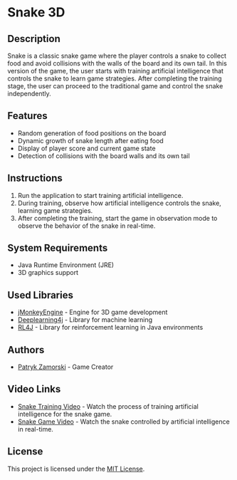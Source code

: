# Snake 3D

## Description

Snake is a classic snake game where the player controls a snake to collect food and avoid collisions with the walls of the board and its own tail. In this version of the game, the user starts with training artificial intelligence that controls the snake to learn game strategies. After completing the training stage, the user can proceed to the traditional game and control the snake independently.

## Features

- Random generation of food positions on the board
- Dynamic growth of snake length after eating food
- Display of player score and current game state
- Detection of collisions with the board walls and its own tail

## Instructions

1. Run the application to start training artificial intelligence.
2. During training, observe how artificial intelligence controls the snake, learning game strategies.
3. After completing the training, start the game in observation mode to observe the behavior of the snake in real-time.

## System Requirements

- Java Runtime Environment (JRE)
- 3D graphics support

## Used Libraries

- [jMonkeyEngine](https://jmonkeyengine.org/) - Engine for 3D game development
- [Deeplearning4j](https://deeplearning4j.konduit.ai/) - Library for machine learning
- [RL4J](https://deeplearning4j.konduit.ai/rl4j) - Library for reinforcement learning in Java environments

## Authors

- [Patryk Zamorski](https://github.com/pzamorski) - Game Creator

## Video Links

- [Snake Training Video](https://www.youtube.com/watch?v=ZnvaEOr2dU4) - Watch the process of training artificial intelligence for the snake game.
- [Snake Game Video](https://www.youtube.com/watch?v=DrNnn_PXiZA) - Watch the snake controlled by artificial intelligence in real-time.

## License

This project is licensed under the [MIT License](LICENSE).
